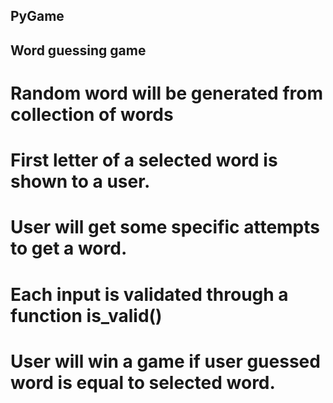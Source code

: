 ## PyGame
## Word guessing game
# Random word  will be generated from collection of words 
# First letter of a selected word is shown to a user.
# User will get some specific attempts to get a word.
# Each input is validated through a function is_valid()
# User will win a game if user guessed word is equal to selected word.
